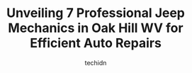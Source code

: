 ---
layout: ampstory
image: https://images.unsplash.com/photo-1597220669155-4a3e59232dc9?ixlib=rb-4.0.3&ixid=MnwxMjA3fDB8MHxwaG90by1wYWdlfHx8fGVufDB8fHx8&auto=format&fit=crop&w=640&h=853&q=80
author: techidn
featured: false
description: Entrust your vehicle to the 7 best Jeep Mechanic in Oak Hill WV, USA and experience the difference they can make. With their extensive knowledge, state-of-the-art facilities, and commitment 
title: Unveiling 7 Professional Jeep Mechanics in Oak Hill WV for Efficient Auto Repairs
cover:
   title: Unveiling 7 Professional Jeep Mechanics in Oak Hill WV for Efficient Auto Repairs
   subtitle: Rickpate
   background: https://images.unsplash.com/photo-1597220669155-4a3e59232dc9?ixlib=rb-4.0.3&ixid=MnwxMjA3fDB8MHxwaG90by1wYWdlfHx8fGVufDB8fHx8&auto=format&fit=crop&w=640&h=853&q=80

pages: 
 - layout: thirds
   top: <h1>#1 Advance Auto Parts</h1>
   bottom: "<p>This is a great Advance Auto location!  The manager, John M. went the extra mile for me today in finding the right ball-joints to fit my truck.   John was the difference </p>"
   background: https://www.knot35.com/toplist/wp-content/uploads/2023/06/best-jeep-mechanic-1-in-oak-hill-wv-1685837015.jpeg
   backgroundblur: true
 - layout: thirds
   top: <h1>#2 AutoZone Auto Parts</h1>
   bottom: "<p>375 Mall Rd, Oak Hill, WV 25901, United States</p>"
   background: https://www.knot35.com/toplist/wp-content/uploads/2023/06/best-jeep-mechanic-2-in-oak-hill-wv-1685837016.jpeg
   cta:
      link: https://www.knot35.com/toplist/unveiling-7-professional-jeep-mechanics-in-oak-hill-wv-for-efficient-auto-repairs/
      text: Unveiling 7 Professional Jeep Mechanics in Oak Hill WV for Efficient Auto Repairs
 - layout: thirds
   top: <h1>#3 DTE Repair & Towing</h1>
   bottom: "<p>1101 Main St E, Oak Hill, WV 25901, United States</p>"
   background: https://www.knot35.com/toplist/wp-content/uploads/2023/06/best-jeep-mechanic-3-in-oak-hill-wv-1685837016.jpeg
   cta:
      link: https://www.knot35.com/toplist/unveiling-7-professional-jeep-mechanics-in-oak-hill-wv-for-efficient-auto-repairs/
      text: Unveiling 7 Professional Jeep Mechanics in Oak Hill WV for Efficient Auto Repairs
 - layout: thirds
   top: <h1>#4 Davis Automotive</h1>
   bottom: "<p>500 Main St, Oak Hill, WV 25901, United States</p>"
   background: https://images.unsplash.com/photo-1561679660-d00ee1e0dc8e?ixlib=rb-4.0.3&ixid=MnwxMjA3fDB8MHxwaG90by1wYWdlfHx8fGVufDB8fHx8&auto=format&fit=crop&w=640&h=853&q=80
   cta:
      link: https://www.knot35.com/toplist/unveiling-7-professional-jeep-mechanics-in-oak-hill-wv-for-efficient-auto-repairs/
      text: Unveiling 7 Professional Jeep Mechanics in Oak Hill WV for Efficient Auto Repairs
 - layout: thirds
   top: <h1>#5 Plateau Auto Repair</h1>
   bottom: "<p>130 Main St, Oak Hill, WV 25901, United States</p>"
   background: https://images.unsplash.com/photo-1527066579998-dbbae57f45ce?ixlib=rb-4.0.3&ixid=MnwxMjA3fDB8MHxwaG90by1wYWdlfHx8fGVufDB8fHx8&auto=format&fit=crop&w=640&h=853&q=80
   cta:
      link: https://www.knot35.com/toplist/unveiling-7-professional-jeep-mechanics-in-oak-hill-wv-for-efficient-auto-repairs/
      text: Unveiling 7 Professional Jeep Mechanics in Oak Hill WV for Efficient Auto Repairs
 - layout: thirds
   top: <h1>#6 Brians Service Center</h1>
   bottom: "<p>409 Main St, Oak Hill, WV 25901, United States</p>"
   background: https://images.unsplash.com/photo-1527067829737-402993088e6b?ixlib=rb-4.0.3&ixid=MnwxMjA3fDB8MHxwaG90by1wYWdlfHx8fGVufDB8fHx8&auto=format&fit=crop&w=640&h=853&q=80
   cta:
      link: https://www.knot35.com/toplist/unveiling-7-professional-jeep-mechanics-in-oak-hill-wv-for-efficient-auto-repairs/
      text: Unveiling 7 Professional Jeep Mechanics in Oak Hill WV for Efficient Auto Repairs
 - layout: thirds
   top: <h1>#7 Geralds Auto</h1>
   bottom: "<p>1220 Main St E, Oak Hill, WV 25901, United States</p>"
   background: https://images.unsplash.com/photo-1591393223703-56fe1347ac62?ixlib=rb-4.0.3&ixid=MnwxMjA3fDB8MHxwaG90by1wYWdlfHx8fGVufDB8fHx8&auto=format&fit=crop&w=640&h=853&q=80
   cta:
      link: https://www.knot35.com/toplist/unveiling-7-professional-jeep-mechanics-in-oak-hill-wv-for-efficient-auto-repairs/
      text: Unveiling 7 Professional Jeep Mechanics in Oak Hill WV for Efficient Auto Repairs
 - layout: thirds
   middle: Continue reading...
   background: https://images.unsplash.com/photo-1496096265110-f83ad7f96608?ixlib=rb-4.0.3&ixid=MnwxMjA3fDB8MHxwaG90by1wYWdlfHx8fGVufDB8fHx8&auto=format&fit=crop&w=640&h=853&q=80
   cta:
      link: https://www.knot35.com/toplist/unveiling-7-professional-jeep-mechanics-in-oak-hill-wv-for-efficient-auto-repairs/
      text: Unveiling 7 Professional Jeep Mechanics in Oak Hill WV for Efficient Auto Repairs
      
---